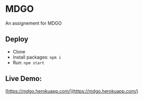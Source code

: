 # MDGO
An assignement for MDGO

## Deploy
- Clone
- Install packages: `npm i`
- Run: `npm start`

## Live Demo:
[https://mdgo.herokuapp.com/](https://mdgo.herokuapp.com/)
